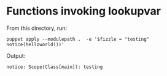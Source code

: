 # Functions invoking lookupvar

From this directory, run:

    puppet apply --modulepath .  -e '$fizzle = "testing" notice(helloworld())'
     
Output:

    notice: Scope(Class[main]): testing

